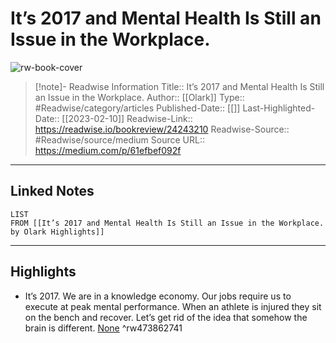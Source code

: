 # It’s 2017 and Mental Health Is Still an Issue in the Workplace.

![rw-book-cover](https://readwise-assets.s3.amazonaws.com/static/images/article0.00998d930354.png)
<br>
>[!note]- Readwise Information
>Title:: It’s 2017 and Mental Health Is Still an Issue in the Workplace.
>Author:: [[Olark]]
>Type:: #Readwise/category/articles
>Published-Date:: [[]]
>Last-Highlighted-Date:: [[2023-02-10]]
>Readwise-Link:: https://readwise.io/bookreview/24243210
>Readwise-Source:: #Readwise/source/medium
>Source URL:: https://medium.com/p/61efbef092f
--- 

## Linked Notes
```dataview
LIST
FROM [[It’s 2017 and Mental Health Is Still an Issue in the Workplace. by Olark Highlights]]
```

---

## Highlights
- It’s 2017. We are in a knowledge economy. Our jobs require us to execute at peak mental performance. When an athlete is injured they sit on the bench and recover. Let’s get rid of the idea that somehow the brain is different. [None](https://readwise.io/open/473862741) ^rw473862741
